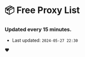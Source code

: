 # :package: Free Proxy List
### Updated every 15 minutes.

- Last updated: `2024-05-27 22:30`

:heart:
